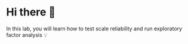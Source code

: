 # Hi there 👋
In this lab, you will learn how to test scale reliability and run exploratory factor analysis 💡

